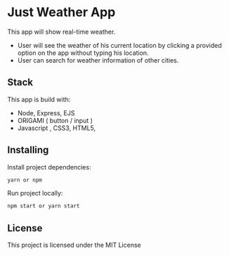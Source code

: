 # Just Weather App

This app will show real-time weather.
* User will see the weather of his current location by clicking a provided option on the app without typing his location.
* User can search for weather information of other cities.

## Stack 
This app is build with:
* Node, Express, EJS
* ORIGAMI ( button / input )
* Javascript , CSS3, HTML5,


## Installing

Install project dependencies:

```sh
yarn or npm
```

Run project locally:

```sh
npm start or yarn start
```

## License

This project is licensed under the MIT License 

